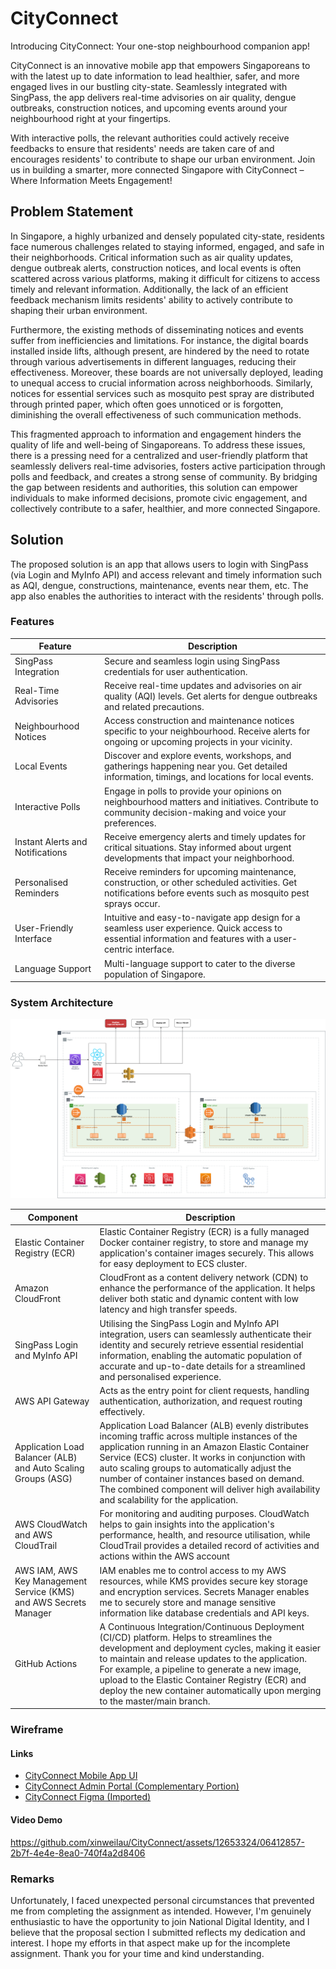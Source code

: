 # CityConnect

Introducing CityConnect: Your one-stop neighbourhood companion app!

CityConnect is an innovative mobile app that empowers Singaporeans to with the latest up to date information to lead healthier, safer, and more engaged lives in our bustling city-state. Seamlessly integrated with SingPass, the app delivers real-time advisories on air quality, dengue outbreaks, construction notices, and upcoming events around your neighbourhood right at your fingertips.

With interactive polls, the relevant authorities could actively receive feedbacks to ensure that residents' needs are taken care of and encourages residents' to contribute to shape our urban environment. Join us in building a smarter, more connected Singapore with CityConnect – Where Information Meets Engagement!

## Problem Statement

In Singapore, a highly urbanized and densely populated city-state, residents face numerous challenges related to staying informed, engaged, and safe in their neighborhoods. Critical information such as air quality updates, dengue outbreak alerts, construction notices, and local events is often scattered across various platforms, making it difficult for citizens to access timely and relevant information. Additionally, the lack of an efficient feedback mechanism limits residents' ability to actively contribute to shaping their urban environment.

Furthermore, the existing methods of disseminating notices and events suffer from inefficiencies and limitations. For instance, the digital boards installed inside lifts, although present, are hindered by the need to rotate through various advertisements in different languages, reducing their effectiveness. Moreover, these boards are not universally deployed, leading to unequal access to crucial information across neighborhoods. Similarly, notices for essential services such as mosquito pest spray are distributed through printed paper, which often goes unnoticed or is forgotten, diminishing the overall effectiveness of such communication methods.

This fragmented approach to information and engagement hinders the quality of life and well-being of Singaporeans. To address these issues, there is a pressing need for a centralized and user-friendly platform that seamlessly delivers real-time advisories, fosters active participation through polls and feedback, and creates a strong sense of community. By bridging the gap between residents and authorities, this solution can empower individuals to make informed decisions, promote civic engagement, and collectively contribute to a safer, healthier, and more connected Singapore.

## Solution

The proposed solution is an app that allows users to login with SingPass (via Login and MyInfo API) and access relevant and timely information such as AQI, dengue, constructions, maintenance, events near them, etc. The app also enables the authorities to interact with the residents' through polls.

### Features

| **Feature**                      | **Description**                                                                                                                                              |
| -------------------------------- | ------------------------------------------------------------------------------------------------------------------------------------------------------------ |
| SingPass Integration             | Secure and seamless login using SingPass credentials for user authentication.                                                                                |
| Real-Time Advisories             | Receive real-time updates and advisories on air quality (AQI) levels. Get alerts for dengue outbreaks and related precautions.                               |
| Neighbourhood Notices            | Access construction and maintenance notices specific to your neighbourhood. Receive alerts for ongoing or upcoming projects in your vicinity.                |
| Local Events                     | Discover and explore events, workshops, and gatherings happening near you. Get detailed information, timings, and locations for local events.                |
| Interactive Polls                | Engage in polls to provide your opinions on neighbourhood matters and initiatives. Contribute to community decision-making and voice your preferences.       |
| Instant Alerts and Notifications | Receive emergency alerts and timely updates for critical situations. Stay informed about urgent developments that impact your neighborhood.                  |
| Personalised Reminders           | Receive reminders for upcoming maintenance, construction, or other scheduled activities. Get notifications before events such as mosquito pest sprays occur. |
| User-Friendly Interface          | Intuitive and easy-to-navigate app design for a seamless user experience. Quick access to essential information and features with a user-centric interface.  |
| Language Support                 | Multi-language support to cater to the diverse population of Singapore.                                                                                      |

### System Architecture

![City Connect System Architecture](CityConnect.png)

| **Component**                                                     | **Description**                                                                                                                                                                                                                                                                                                                                                                                       |
| ----------------------------------------------------------------- | ----------------------------------------------------------------------------------------------------------------------------------------------------------------------------------------------------------------------------------------------------------------------------------------------------------------------------------------------------------------------------------------------------- |
| Elastic Container Registry (ECR)                                  | Elastic Container Registry (ECR) is a fully managed Docker container registry, to store and manage my application's container images securely. This allows for easy deployment to ECS cluster.                                                                                                                                                                                                        |
| Amazon CloudFront                                                 | CloudFront as a content delivery network (CDN) to enhance the performance of the application. It helps deliver both static and dynamic content with low latency and high transfer speeds.                                                                                                                                                                                                             |
| SingPass Login and MyInfo API                                     | Utilising the SingPass Login and MyInfo API integration, users can seamlessly authenticate their identity and securely retrieve essential residential information, enabling the automatic population of accurate and up-to-date details for a streamlined and personalised experience.                                                                                                                |
| AWS API Gateway                                                   | Acts as the entry point for client requests, handling authentication, authorization, and request routing effectively.                                                                                                                                                                                                                                                                                 |
| Application Load Balancer (ALB) and Auto Scaling Groups (ASG)     | Application Load Balancer (ALB) evenly distributes incoming traffic across multiple instances of the application running in an Amazon Elastic Container Service (ECS) cluster. It works in conjunction with auto scaling groups to automatically adjust the number of container instances based on demand. The combined component will deliver high availability and scalability for the application. |
| AWS CloudWatch and AWS CloudTrail                                 | For monitoring and auditing purposes. CloudWatch helps to gain insights into the application's performance, health, and resource utilisation, while CloudTrail provides a detailed record of activities and actions within the AWS account                                                                                                                                                            |
| AWS IAM, AWS Key Management Service (KMS) and AWS Secrets Manager | IAM enables me to control access to my AWS resources, while KMS provides secure key storage and encryption services. Secrets Manager enables me to securely store and manage sensitive information like database credentials and API keys.                                                                                                                                                            |
| GitHub Actions                                                    | A Continuous Integration/Continuous Deployment (CI/CD) platform. Helps to streamlines the development and deployment cycles, making it easier to maintain and release updates to the application. For example, a pipeline to generate a new image, upload to the Elastic Container Registry (ECR) and deploy the new container automatically upon merging to the master/main branch.                  |

### Wireframe

#### Links

- [CityConnect Mobile App UI](https://xd.adobe.com/view/8ef78c18-c2e4-44e5-8bdb-f3d750e0f694-dba4/?fullscreen)
- [CityConnect Admin Portal (Complementary Portion)](https://xd.adobe.com/view/dc31a050-c250-477a-9f52-e9b296fbdc4a-8962/?fullscreen)
- [CityConnect Figma (Imported)](https://www.figma.com/file/clPwHqwywBK7NkBB9GGuzn/NDI-TAP?type=design&node-id=0%3A1&mode=design&t=0Cz1GEXaRhcR88yW-1)

#### Video Demo

https://github.com/xinweilau/CityConnect/assets/12653324/06412857-2b7f-4e4e-8ea0-740f4a2d8406

### Remarks

Unfortunately, I faced unexpected personal circumstances that prevented me from completing the assignment as intended. However, I'm genuinely enthusiastic to have the opportunity to join National Digital Identity, and I believe that the proposal section I submitted reflects my dedication and interest. I hope my efforts in that aspect make up for the incomplete assignment. Thank you for your time and kind understanding.
